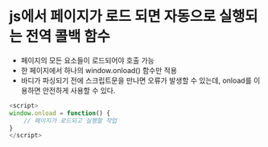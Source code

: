 # js에서 페이지가 로드 되면 자동으로 실행되는 전역 콜백 함수

- 페이지의 모든 요소들이 로드되어야 호출 가능
- 한 페이지에서 하나의 window.onload() 함수만 적용
- 바디가 파싱되기 전에 스크립트문을 만나면 오류가 발생할 수 있는데, onload를 이용하면 안전하게 사용할 수 있다.

```javascript
<script>
window.onload = function() {
    // 페이지가 로드되고 실행할 작업
}
</script>
```
